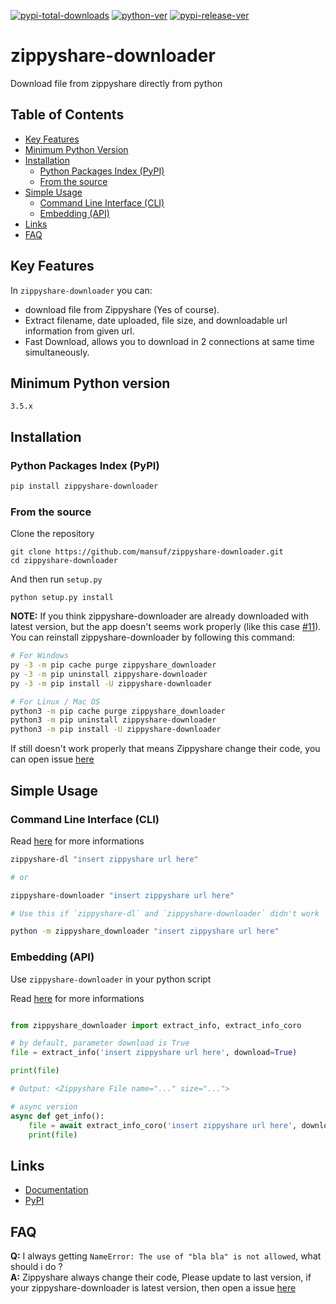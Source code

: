 [![pypi-total-downloads](https://img.shields.io/pypi/dm/zippyshare-downloader?label=DOWNLOADS&style=for-the-badge)](https://pypi.org/project/zippyshare-downloader)
[![python-ver](https://img.shields.io/pypi/pyversions/zippyshare-downloader?style=for-the-badge)](https://pypi.org/project/zippyshare-downloader)
[![pypi-release-ver](https://img.shields.io/pypi/v/zippyshare-downloader?style=for-the-badge)](https://pypi.org/project/zippyshare-downloader)

# zippyshare-downloader

Download file from zippyshare directly from python

## Table of Contents

- [Key Features](#key-features)
- [Minimum Python Version](#minimum-python-version)
- [Installation](#installation)
    - [Python Packages Index (PyPI)](#python-packages-index-pypi)
    - [From the source](#from-the-source)
- [Simple Usage](#simple-usage)
    - [Command Line Interface (CLI)](#command-line-interface-cli)
    - [Embedding (API)](#embedding-api)
- [Links](#links)
- [FAQ](#faq)

## Key Features

In `zippyshare-downloader` you can:

- download file from Zippyshare (Yes of course).
- Extract filename, date uploaded, file size, and downloadable url information from given url.
- Fast Download, allows you to download in 2 connections at same time simultaneously.

## Minimum Python version

```
3.5.x
```

## Installation

### Python Packages Index (PyPI)

```bash
pip install zippyshare-downloader
```

### From the source

Clone the repository
```
git clone https://github.com/mansuf/zippyshare-downloader.git
cd zippyshare-downloader
```

And then run `setup.py`
```
python setup.py install
```

**NOTE:** If you think zippyshare-downloader are already downloaded with latest version, but the app doesn't seems work properly (like this case [#11](https://github.com/mansuf/zippyshare-downloader/issues/11)). 
You can reinstall zippyshare-downloader by following this command:

```bash
# For Windows
py -3 -m pip cache purge zippyshare_downloader
py -3 -m pip uninstall zippyshare-downloader
py -3 -m pip install -U zippyshare-downloader

# For Linux / Mac OS
python3 -m pip cache purge zippyshare_downloader
python3 -m pip uninstall zippyshare-downloader
python3 -m pip install -U zippyshare-downloader

```

If still doesn't work properly that means Zippyshare change their code, you can open issue [here](https://github.com/mansuf/zippyshare-downloader/issues)



## Simple Usage

### Command Line Interface (CLI)

Read [here](https://zippyshare-downloader.readthedocs.io/en/latest/cli.html) for more informations

```bash
zippyshare-dl "insert zippyshare url here"

# or

zippyshare-downloader "insert zippyshare url here"

# Use this if `zippyshare-dl` and `zippyshare-downloader` didn't work

python -m zippyshare_downloader "insert zippyshare url here"
```

### Embedding (API)
Use `zippyshare-downloader` in your python script

Read [here](https://zippyshare-downloader.readthedocs.io/en/latest/api.html) for more informations

```python

from zippyshare_downloader import extract_info, extract_info_coro

# by default, parameter download is True
file = extract_info('insert zippyshare url here', download=True)

print(file)

# Output: <Zippyshare File name="..." size="...">

# async version
async def get_info():
    file = await extract_info_coro('insert zippyshare url here', download=True)
    print(file)

```

## Links

- [Documentation](https://zippyshare-downloader.readthedocs.io/en/latest)
- [PyPI](https://pypi.org/project/zippyshare-downloader/)


## FAQ

**Q:** I always getting `NameError: The use of "bla bla" is not allowed`, what should i do ?<br>
**A:** Zippyshare always change their code, Please update to last version, if your zippyshare-downloader is latest version, then open a issue [here](https://github.com/mansuf/zippyshare-downloader/issues)

